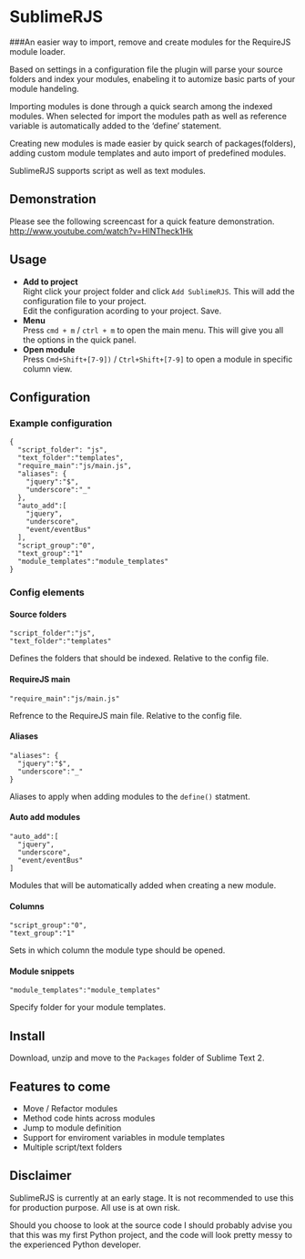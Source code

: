 # SublimeRJS
###An easier way to import, remove and create modules for the RequireJS module loader.

Based on settings in a configuration file the plugin will parse your source folders and index your modules, enabeling it to automize basic parts of your module handeling.

Importing modules is done through a quick search among the indexed modules. When selected for import the modules path as well as reference variable is automatically added to the ‘define’ statement.

Creating new modules is made easier by quick search of packages(folders), adding custom module templates and auto import of predefined modules.

SublimeRJS supports script as well as text modules.
## Demonstration
Please see the following screencast for a quick feature demonstration.
http://www.youtube.com/watch?v=HlNTheck1Hk
## Usage
* <b>Add to project</b>  
  Right click your project folder and click `Add SublimeRJS`. This will add the configuration file to your project.  
  Edit the configuration acording to your project. Save.
* <b>Menu</b>  
  Press `cmd + m` / `ctrl + m` to open the main menu. This will give you all the options in the quick panel. 
* <b>Open module</b>  
  Press `Cmd+Shift+[7-9])` / `Ctrl+Shift+[7-9]` to open a module in specific column view.


## Configuration
### Example configuration
    {
      "script_folder": "js",
      "text_folder":"templates",
      "require_main":"js/main.js",
      "aliases": {
        "jquery":"$",
        "underscore":"_"
      },
      "auto_add":[
        "jquery",
        "underscore",
        "event/eventBus"
      ],
      "script_group":"0",
      "text_group":"1"
      "module_templates":"module_templates"
    }
### Config elements
#### Source folders
    "script_folder":"js",
    "text_folder":"templates"
Defines the folders that should be indexed. Relative to the config file.
#### RequireJS main     
    "require_main":"js/main.js"
Refrence to the RequireJS main file. Relative to the config file.
#### Aliases
    "aliases": {
      "jquery":"$",
      "underscore":"_"
    }
Aliases to apply when adding modules to the `define()` statment.
#### Auto add modules
    "auto_add":[
      "jquery",
      "underscore",
      "event/eventBus"
    ]
Modules that will be automatically added when creating a new module.
#### Columns
    "script_group":"0",
    "text_group":"1"
Sets in which column the module type should be opened.
#### Module snippets
    "module_templates":"module_templates"
Specify folder for your module templates.
## Install
Download, unzip and move to the `Packages` folder of Sublime Text 2.
## Features to come
* Move / Refactor modules
* Method code hints across modules
* Jump to module definition
* Support for enviroment variables in module templates
* Multiple script/text folders

## Disclaimer
SublimeRJS is currently at an early stage. It is not recommended to use this for production purpose. All use is at own risk.

Should you choose to look at the source code I should probably advise you that this was my first Python project, and the code will look pretty messy to the experienced Python developer.


